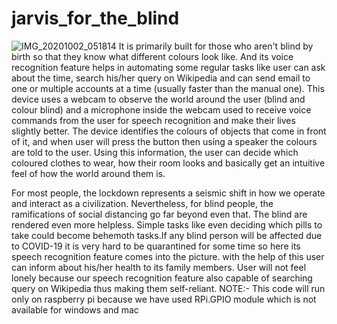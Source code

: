 # jarvis_for_the_blind
![IMG_20201002_051814](https://user-images.githubusercontent.com/64552189/94940612-584cf500-04f1-11eb-9610-eb1615d6d09e.jpg)
It is primarily built for those who aren't blind by birth so that they know what different colours look like. And its voice recognition feature helps in automating
some regular tasks like user can ask about the time, search his/her query on Wikipedia and can send email to one or multiple accounts at a time (usually faster than
the manual one).
This device uses a webcam to observe the world around the user (blind and colour blind) and a microphone inside the webcam used to receive voice commands from the user
for speech recognition and make their lives slightly better. 
The device identifies the colours of objects that come in front of it, and when user will press the button then using a speaker the colours are told to the user.
 Using this information, the user can decide which coloured clothes to wear, how their room looks and basically get an intuitive feel of how the world around them is. 


For most people, the lockdown represents a seismic shift in how we operate and interact as a civilization. Nevertheless, for blind people,
 the ramifications of social distancing go far beyond even that. The blind are rendered even more helpless. Simple tasks like even deciding which pills to 
take could become behemoth tasks.If any blind person will be affected due to COVID-19 it is very hard to be quarantined for some time so here its speech recognition
 feature comes into the picture. with the help of this user can inform about his/her health to its family members. 
User will not feel lonely because our speech recognition feature also capable of searching query  on Wikipedia thus making them self-reliant.
NOTE:- This code will run only on raspberry pi because we have used RPi.GPIO module which is not available for windows and mac 
